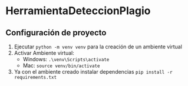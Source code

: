 # HerramientaDeteccionPlagio

## Configuración de proyecto
1. Ejecutar ```python -m venv venv``` para la creación de un ambiente virtual
2. Activar Ambiente virtual:
   - Windows: ```.\venv\Scripts\activate```
   - Mac: ```source venv/bin/activate```
3. Ya con el ambiente creado instalar dependencias ```pip install -r requirements.txt```
   
